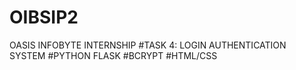 # OIBSIP2

OASIS INFOBYTE INTERNSHIP
#TASK 4: LOGIN AUTHENTICATION SYSTEM 
#PYTHON FLASK
#BCRYPT
#HTML/CSS
